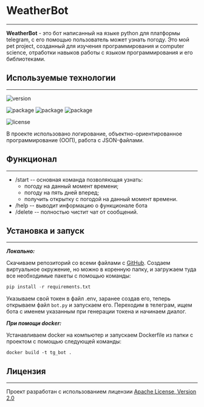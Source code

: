 # WeatherBot
______

**WeatherBot** - это бот написанный на языке python для платформы telegram,
с его помощью пользователь может узнать погоду. 
Это мой pet project, созданный для изучения программирования и computer science, отработки навыков
работы с языком программирования и его библиотеками.

## Используемые технологии
___________

![version](https://img.shields.io/badge/python-3.11-blue)


![package](https://img.shields.io/badge/pyTelegramBotAPI-4.12.0-violet)
![package](https://img.shields.io/badge/requests-2.31.0-violet)
![package](https://img.shields.io/badge/OpenCV-4.8.0-violet)

![license](https://img.shields.io/badge/license-Apache__License__V2.0-green)

В проекте использовано логирование, объектно-ориентированное программирование (ООП), работа с JSON-файлами.

## Функционал
________________
- /start -- основная команда позволяющая узнать:
  - погоду на данный момент времени;
  - погоду на пять дней вперед;
  - получить открытку с погодой на данный момент времени.
- /help -- выводит информацию о функционале бота
- /delete -- полностью чистит чат от сообщений.


## Установка и запуск
_________________

***Локально:***

Скачиваем репозиторий со всеми файлами с [GitHub](https://github.com/ArtemStriver/WeatherBot).
Создаем виртуальное окружение, но можно в коренную папку, и загружаем туда все необходимые пакеты
с помощью команды: 
``` python
pip install -r requirements.txt
```
Указываем свой токен в файл .env, заранее создав его, теперь открываем файл `bot.py` и запускаем его.
Переходим в телеграм, ищем бота с именем указанным при генерации токена и начинаем диалог.

***При помощи docker:***

Устанавливаем docker на компьютер и запускаем Dockerfile из папки с проектом
с помощью следующей команды:
``` docker
docker build -t tg_bot .
```

## Лицензия
__________________

Проект разработан с использованием лицензии [Apache License, Version 2.0](https://opensource.org/license/apache-2-0/)







